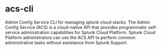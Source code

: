 # acs-cli
Admin Config Service CLI for managing splunk cloud stacks.
The Admin Config Service (ACS) is a cloud-native API that provides programmatic self-service administration capabilities for Splunk Cloud Platform.
Splunk Cloud Platform administrators can use the ACS API to perform common administrative tasks without assistance from Splunk Support.
